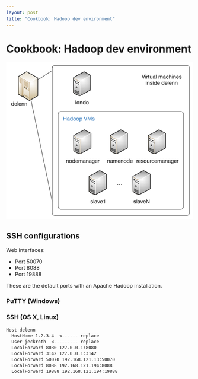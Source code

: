 ```yaml
---
layout: post
title: "Cookbook: Hadoop dev environment"
---
```


# Cookbook: Hadoop dev environment

![Network diagram](/images/network-diagram.png)

## SSH configurations

Web interfaces:

- Port 50070
- Port 8088
- Port 19888

These are the default ports with an Apache Hadoop installation.

### PuTTY (Windows)

### SSH (OS X, Linux)

```
Host delenn
  HostName 1.2.3.4  <------ replace
  User jeckroth  <--------- replace
  LocalForward 8080 127.0.0.1:8080
  LocalForward 3142 127.0.0.1:3142
  LocalForward 50070 192.168.121.13:50070
  LocalForward 8088 192.168.121.194:8088
  LocalForward 19888 192.168.121.194:19888
```



